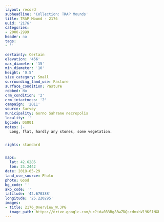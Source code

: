 ```yaml
---
layout: record
subheadline: 'Collection: TRAP Mounds'
title: TRAP Mound - 2176
uuid: '2176'
categories:
- 2000-2999
header: no
tags:
- ''

certainty: Certain
elevation: '456'
max_diameter: '15'
min_diameter: '10'
height: '0.5'
size_category: Small
surrounding_land_use: Pasture
surface_condition: Pasture
robbed: No
crm_condition: '2'
crm_intactness: '2'
campaign: '2011'
source: Survey
municipality: Gorno Sahrane necropolis
locality: ''
bgcode: DS001
notes: |-
  Long, flat, hardly any stones, some vegetation.


rights: standard


maps:
  lat: 42.6285
  lon: 25.2442
date: 2018-05-29
land_use_source: Photo
photo: Good
bg_code: ''
akb_code: ''
latitude: '42.670388'
longitude: '25.220295'
images:
- title: 2176_Overview_W.JPG
  image_path: https://drive.google.com/uc?id=0B3Rg88wZDQscdmxhVl9KSlNXbHM
---
```

